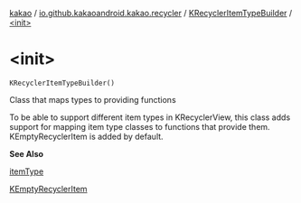 [kakao](../../index.md) / [io.github.kakaoandroid.kakao.recycler](../index.md) / [KRecyclerItemTypeBuilder](index.md) / [&lt;init&gt;](./-init-.md)

# &lt;init&gt;

`KRecyclerItemTypeBuilder()`

Class that maps types to providing functions

To be able to support different item types in KRecyclerView, this class
adds support for mapping item type classes to functions that provide them.
KEmptyRecyclerItem is added by default.

**See Also**

[itemType](item-type.md)

[KEmptyRecyclerItem](../-k-empty-recycler-item/index.md)

